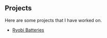 ## Projects

Here are some projects that I have worked on.

* [Ryobi Batteries](ryobi_batteries.html)
